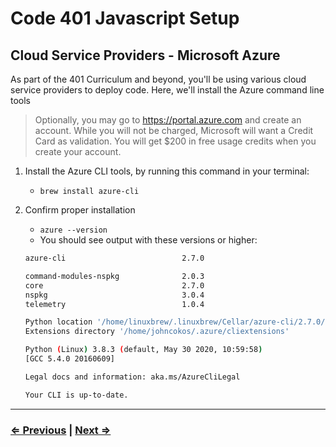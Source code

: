 # Code 401 Javascript Setup

## Cloud Service Providers - Microsoft Azure

As part of the 401 Curriculum and beyond, you'll be using various cloud service providers to deploy code. Here, we'll install the Azure command line tools

> Optionally, you may go to <https://portal.azure.com> and create an account. While you will not be charged, Microsoft will want a Credit Card as validation. You will get $200 in free usage credits when you create your account.

1. Install the Azure CLI tools, by running this command in your terminal:
   - `brew install azure-cli`
1. Confirm proper installation
   - `azure --version`
   - You should see output with these versions or higher:

   ```bash
   azure-cli                          2.7.0

   command-modules-nspkg              2.0.3
   core                               2.7.0
   nspkg                              3.0.4
   telemetry                          1.0.4

   Python location '/home/linuxbrew/.linuxbrew/Cellar/azure-cli/2.7.0/libexec/bin/python'
   Extensions directory '/home/johncokos/.azure/cliextensions'

   Python (Linux) 3.8.3 (default, May 30 2020, 10:59:58)
   [GCC 5.4.0 20160609]

   Legal docs and information: aka.ms/AzureCliLegal

   Your CLI is up-to-date.
   ```

---

### [⇐ Previous](./2-netlify.md) | [Next ⇒](./4-aws.md)
